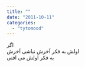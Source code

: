 ```yaml
---
title: ""
date: "2011-10-11"
categories: 
  - "tytomood"
---
```


ﺍﮔﺮ  
ﺍﻭﻟﺶ ﺑﻪ ﻓﮑﺮ ﺁﺧﺮﺵ ﻧﺒﺎﺷﯽ ﺁﺧﺮﺵ  
ﺑﻪ ﻓﮑﺮ ﺍﻭﻟﺶ ﻣﯽ ﺍﻓﺘﯽ
